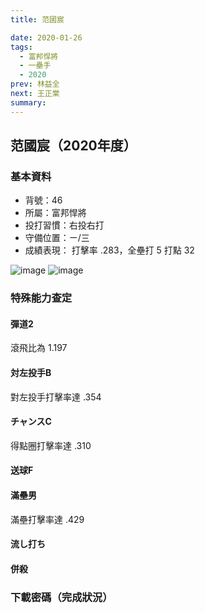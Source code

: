 ```yaml
---
title: 范國宸

date: 2020-01-26
tags:
  - 富邦悍將
  - 一壘手
  - 2020
prev: 林益全
next: 王正棠
summary: 
---
```


## 范國宸（2020年度）

### 基本資料
- 背號：46
- 所屬：富邦悍將
- 投打習慣：右投右打
- 守備位置：ㄧ/三
- 成績表現： 打擊率 .283，全壘打 5 打點 32 

![image](https://i.imgur.com/P7ua5Hd.jpg)
![image](https://i.imgur.com/JZzcCbd.jpg)

### 特殊能力查定
#### 彈道2
滾飛比為 1.197
#### 対左投手B
對左投手打擊率達 .354
#### チャンスC
得點圈打擊率達 .310
#### 送球F
#### 滿壘男
滿壘打擊率達 .429
#### 流し打ち
#### 併殺

### 下載密碼（完成狀況）

